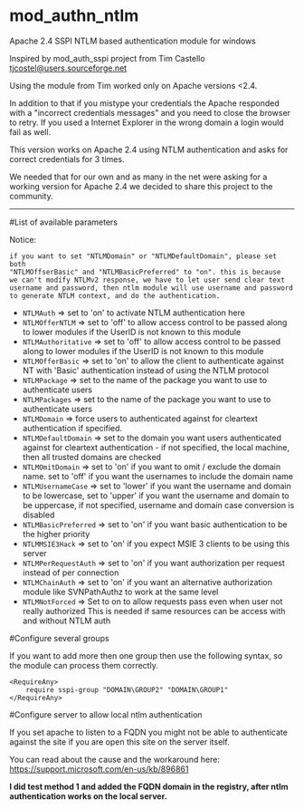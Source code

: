 mod_authn_ntlm
==============

Apache 2.4 SSPI NTLM based authentication module for windows

Inspired by mod_auth_sspi project from Tim Castello <tjcostel@users.sourceforge.net>

Using the module from Tim worked only on Apache versions <2.4.

In addition to that if you mistype your credentials the Apache responded with a
"incorrect credentials messages" and you need to close the browser to retry.
If you used a Internet Explorer in the wrong domain a login would fail as well.

This version works on Apache 2.4 using NTLM authentication and asks for correct
credentials for 3 times.

We needed that for our own and as many in the net were asking for a working version 
for Apache 2.4 we decided to share this project to the community.

---

#List of available parameters

Notice:

    if you want to set "NTLMDomain" or "NTLMDefaultDomain", please set both
    "NTLMOffserBasic" and "NTLMBasicPreferred" to "on". this is because
    we can't modify NTLMv2 response, we have to let user send clear text
    username and password, then ntlm module will use username and password
    to generate NTLM context, and do the authentication.

- `NTLMAuth` => set to 'on' to activate NTLM authentication here
- `NTLMOfferNTLM` => set to 'off' to allow access control to be passed along to lower modules if the UserID is not known to this module
- `NTLMAuthoritative` => set to 'off' to allow access control to be passed along to lower modules if the UserID is not known to this module
- `NTLMOfferBasic` => set to 'on' to allow the client to authenticate against NT with 'Basic' authentication instead of using the NTLM protocol
- `NTLMPackage` => set to the name of the package you want to use to authenticate users
- `NTLMPackages` => set to the name of the package you want to use to authenticate users
- `NTLMDomain` => force users to authenticated against for cleartext authentication if specified.
- `NTLMDefaultDomain` => set to the domain you want users authenticated against for cleartext authentication - if not specified, the local machine, then all trusted domains are checked
- `NTLMOmitDomain` => set to 'on' if you want to omit / exclude the domain name. set to 'off' if you want the usernames to include the domain name
- `NTLMUsernameCase` => set to 'lower' if you want the username and domain to be lowercase, set to 'upper' if you want the username and domain to be uppercase, if not specified, username and domain case conversion is disabled
- `NTLMBasicPreferred` => set to 'on' if you want basic authentication to be the higher priority
- `NTLMMSIE3Hack` => set to 'on' if you expect MSIE 3 clients to be using this server
- `NTLMPerRequestAuth` => set to 'on' if you want authorization per request instead of per connection
- `NTLMChainAuth` => set to 'on' if you want an alternative authorization module like SVNPathAuthz to work at the same level
- `NTLMNotForced` => Set to on to allow requests pass even when user not really authorized This is needed if same resources can be access with and without NTLM auth

#Configure several groups

If you want to add more then one group then use the following syntax, so the module can process them correctly.

    <RequireAny>
        require sspi-group "DOMAIN\GROUP2" "DOMAIN\GROUP1"
    </RequireAny>

#Configure server to allow local ntlm authentication

If you set apache to listen to a FQDN you might not be able to authenticate against the site if you are open this site on the server itself.

You can read about the cause and the workaround here: https://support.microsoft.com/en-us/kb/896861

**I did test method 1 and added the FQDN domain in the registry, after ntlm authentication works on the local server.**

